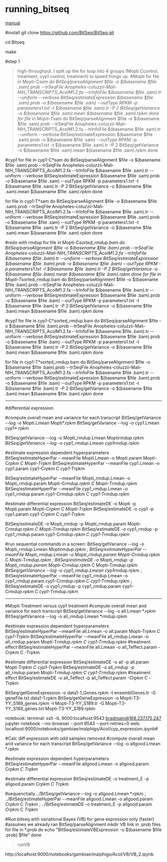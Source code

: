 # running_bitseq
[manual](http://bitseq.github.io/)

#install
git clone https://github.com/BitSeq/BitSeq.git

cd Bitseq

make

#step 1
>high-throughput. I split up the for loop into 4 groups (Mopti Ccontrol, treatment, cyp1 control, treatment) to speed things up.
#Mopti
for file in Mopti-C*sam
do
BitSeq/parseAlignment $file -o $(basename $file .sam).prob --trSeqFile Anopheles-coluzzii-Mali-NIH_TRANSCRIPTS_AcolM1.2.fa --trInfoFile $(basename $file .sam).tr --uniform --verbose
BitSeq/estimateExpression $(basename $file .sam).prob -o $(basename $file .sam) --outType RPKM -p parameters1.txt -t $(basename $file .sam).tr -P 2
BitSeq/getVariance -o $(basename $file .sam).mean $(basename $file .sam).rpkm
done
for file in Mopti-T*sam
do
BitSeq/parseAlignment $file -o $(basename $file .sam).prob --trSeqFile Anopheles-coluzzii-Mali-NIH_TRANSCRIPTS_AcolM1.2.fa --trInfoFile $(basename $file .sam).tr --uniform --verbose
BitSeq/estimateExpression $(basename $file .sam).prob -o $(basename $file .sam) --outType RPKM -p parameters1.txt -t $(basename $file .sam).tr -P 2
BitSeq/getVariance -o $(basename $file .sam).mean $(basename $file .sam).rpkm
done

#cyp1
for file in cyp1-C*sam
do
BitSeq/parseAlignment $file -o $(basename $file .sam).prob --trSeqFile Anopheles-coluzzii-Mali-NIH_TRANSCRIPTS_AcolM1.2.fa --trInfoFile $(basename $file .sam).tr --uniform --verbose
BitSeq/estimateExpression $(basename $file .sam).prob -o $(basename $file .sam) --outType RPKM -p parameters1.txt -t $(basename $file .sam).tr -P 2
BitSeq/getVariance -o $(basename $file .sam).mean $(basename $file .sam).rpkm
done

for file in cyp1-T*sam
do
BitSeq/parseAlignment $file -o $(basename $file .sam).prob --trSeqFile Anopheles-coluzzii-Mali-NIH_TRANSCRIPTS_AcolM1.2.fa --trInfoFile $(basename $file .sam).tr --uniform --verbose
BitSeq/estimateExpression $(basename $file .sam).prob -o $(basename $file .sam) --outType RPKM -p parameters1.txt -t $(basename $file .sam).tr -P 2
BitSeq/getVariance -o $(basename $file .sam).mean $(basename $file .sam).rpkm
done

#redo with rmdup
for file in Mopti-C*sorted_rmdup.bam
do
BitSeq/parseAlignment $file -o $(basename $file .bam).prob --trSeqFile Anopheles-coluzzii-Mali-NIH_TRANSCRIPTS_AcolM1.2.fa --trInfoFile $(basename $file .bam).tr --uniform --verbose
BitSeq/estimateExpression $(basename $file .bam).prob -o $(basename $file .bam) --outType RPKM -p parameters1.txt -t $(basename $file .bam).tr -P 2
BitSeq/getVariance -o $(basename $file .bam).mean $(basename $file .bam).rpkm
done
for file in Mopti-T*sorted_rmdup.bam
do
BitSeq/parseAlignment $file -o $(basename $file .bam).prob --trSeqFile Anopheles-coluzzii-Mali-NIH_TRANSCRIPTS_AcolM1.2.fa --trInfoFile $(basename $file .bam).tr --uniform --verbose
BitSeq/estimateExpression $(basename $file .bam).prob -o $(basename $file .bam) --outType RPKM -p parameters1.txt -t $(basename $file .bam).tr -P 2
BitSeq/getVariance -o $(basename $file .bam).mean $(basename $file .bam).rpkm
done

#cyp1
for file in cyp1-C*sorted_rmdup.bam
do
BitSeq/parseAlignment $file -o $(basename $file .bam).prob --trSeqFile Anopheles-coluzzii-Mali-NIH_TRANSCRIPTS_AcolM1.2.fa --trInfoFile $(basename $file .bam).tr --uniform --verbose
BitSeq/estimateExpression $(basename $file .bam).prob -o $(basename $file .bam) --outType RPKM -p parameters1.txt -t $(basename $file .bam).tr -P 2
BitSeq/getVariance -o $(basename $file .bam).mean $(basename $file .bam).rpkm
done

for file in cyp1-T*sorted_rmdup.bam
do
BitSeq/parseAlignment $file -o $(basename $file .bam).prob --trSeqFile Anopheles-coluzzii-Mali-NIH_TRANSCRIPTS_AcolM1.2.fa --trInfoFile $(basename $file .bam).tr --uniform --verbose
BitSeq/estimateExpression $(basename $file .bam).prob -o $(basename $file .bam) --outType RPKM -p parameters1.txt -t $(basename $file .bam).tr -P 2
BitSeq/getVariance -o $(basename $file .bam).mean $(basename $file .bam).rpkm
done


--------
#differential expression

#compute overall mean and variance for each transcript
BitSeq/getVariance --log -o Mopti.Lmean Mopti*.rpkm 
BitSeq/getVariance --log -o cyp1.Lmean cyp1*.rpkm 

BitSeq/getVariance --log -o Mopti_rmdup.Lmean Mopti*rmdup.rpkm 
BitSeq/getVariance --log -o cyp1_rmdup.Lmean cyp1*rmdup.rpkm 

#estimate expression dependent hyperparameters
BitSeq/estimateHyperPar --meanFile Mopti.Lmean -o Mopti.param Mopti-C*rpkm C Mopti-T*rpkm
BitSeq/estimateHyperPar --meanFile cyp1.Lmean -o cyp1.param cyp1-C*rpkm C cyp1-T*rpkm

BitSeq/estimateHyperPar --meanFile Mopti_rmdup.Lmean -o Mopti_rmdup.param Mopti-C*rmdup.rpkm C Mopti-T*rmdup.rpkm
BitSeq/estimateHyperPar --meanFile cyp1_rmdup.Lmean -o cyp1_rmdup.param cyp1-C*rmdup.rpkm C cyp1-T*rmdup.rpkm

#estimate differential expression
BitSeq/estimateDE -o Mopti -p Mopti.param Mopti-C*rpkm C Mopti-T*rpkm
BitSeq/estimateDE -o cyp1 -p cyp1.param cyp1-C*rpkm C cyp1-T*rpkm

BitSeq/estimateDE -o Mopti_rmdup -p Mopti_rmdup.param Mopti-C*rmdup.rpkm C Mopti-T*rmdup.rpkm
BitSeq/estimateDE -o cyp1_rmdup -p cyp1_rmdup.param cyp1-C*rmdup.rpkm C cyp1-T*rmdup.rpkm

#run sequential commands in a screen:
BitSeq/getVariance --log -o Mopti_rmdup.Lmean Mopti*rmdup.rpkm ; BitSeq/estimateHyperPar --meanFile Mopti_rmdup.Lmean -o Mopti_rmdup.param Mopti-C*rmdup.rpkm C Mopti-T*rmdup.rpkm ; BitSeq/estimateDE -o Mopti_rmdup -p Mopti_rmdup.param Mopti-C*rmdup.rpkm C Mopti-T*rmdup.rpkm
BitSeq/getVariance --log -o cyp1_rmdup.Lmean cyp1*rmdup.rpkm ; BitSeq/estimateHyperPar --meanFile cyp1_rmdup.Lmean -o cyp1_rmdup.param cyp1-C*rmdup.rpkm C cyp1-T*rmdup.rpkm ; BitSeq/estimateDE -o cyp1_rmdup -p cyp1_rmdup.param cyp1-C*rmdup.rpkm C cyp1-T*rmdup.rpkm


------------

#Mopti Treatment versus cyp1 treatment
#compute overall mean and variance for each transcript
BitSeq/getVariance --log -o all.Lmean *.rpkm 
BitSeq/getVariance --log -o all_rmdup.Lmean *rmdup.rpkm 

#estimate expression dependent hyperparameters
BitSeq/estimateHyperPar --meanFile all.Lmean -o all.param Mopti-T*rpkm C cyp1-T*rpkm
BitSeq/estimateHyperPar --meanFile all_rmdup.Lmean -o all_rmdup.param Mopti-T*rmdup.rpkm C cyp1-T*rmdup.rpkm
  #treatment effect
  BitSeq/estimateHyperPar --meanFile all.Lmean -o all_Teffect.param *-C*rpkm C *-T*rpkm 


#estimate differential expression
BitSeq/estimateDE -o all -p all.param Mopti-T*rpkm C cyp1-T*rpkm
BitSeq/estimateDE -o all_rmdup -p all_rmdup.param Mopti-T*rmdup.rpkm C cyp1-T*rmdup.rpkm
  #treatment effect
  BitSeq/estimateDE -o all_Teffect -p all_Teffect.param *-C*rpkm C *-T*rpkm

BitSeq/getGeneExpression -o data1-1_Genes.rpkm -t ensemblGenes.tr -G geneFile.txt data1-1.rpkm
BitSeq/getGeneExpression -o Mopti-T3-YY_S189_genes.rpkm -t Mopti-T3-YY_S189.tr -G Mopti-T3-YY_S189_genes.txt Mopti-T3-YY_S189.rpkm

notebook:
terminal:
ssh -tL 9000:localhost:9543 bradmain@169.237.175.247 jupyter notebook --no-browser --port 9543 --port-retries=0
web:
localhost:9000/notebooks/gambiae/malphigs/Acol/cyp_expression.ipynb#


#Calc diff expression with odd samples removed
#compute overall mean and variance for each transcript
BitSeq/getVariance --log -o allgood.Lmean *.rpkm 

#estimate expression dependent hyperparameters
BitSeq/estimateHyperPar --meanFile allgood.Lmean -o allgood.param C*rpkm C T*rpkm


#estimate differential expression
BitSeq/estimateDE -o treatment_E -p allgood.param C*rpkm C T*rpkm

#sequenctially
../BitSeq/getVariance --log -o allgood.Lmean *.rpkm ; ../BitSeq/estimateHyperPar --meanFile allgood.Lmean -o allgood.param *C*rpkm C *T*rpkm ; ../BitSeq/estimateDE -o treatment_E -p allgood.param *C*rpkm C *T*rpkm


#Run bitseq with variational Bayes (VB) for gene expression only (faster)
#assumes we already ran BitSeq/parseAlignment
mkdir VB
link in .prob files
for file in *.prob
do
echo "BitSeq/estimateVBExpression -o $(basename $file .prob) $file"
done
> runVB

http://localhost:9000/notebooks/gambiae/malphigs/Acol/VB/VB_2.ipynb

